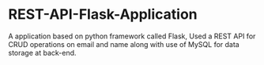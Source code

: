 # REST-API-Flask-Application
A application based on python framework called Flask, Used a REST API for CRUD operations on email and name along with use of MySQL for data storage at back-end.
